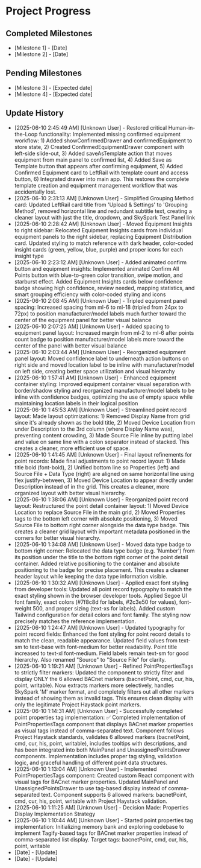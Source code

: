 # Project Progress

## Completed Milestones
- [Milestone 1] - [Date]
- [Milestone 2] - [Date]

## Pending Milestones
- [Milestone 3] - [Expected date]
- [Milestone 4] - [Expected date]

## Update History

- [2025-06-10 2:45:49 AM] [Unknown User] - Restored critical Human-in-the-Loop functionality: Implemented missing confirmed equipment workflow: 1) Added showConfirmedDrawer and confirmedEquipment to store state, 2) Created ConfirmedEquipmentDrawer component with left-side slide-out, 3) Added saveAsTemplate action that moves equipment from main panel to confirmed list, 4) Added Save as Template button that appears after confirming equipment, 5) Added Confirmed Equipment card to LeftRail with template count and access button, 6) Integrated drawer into main app. This restores the complete template creation and equipment management workflow that was accidentally lost.
- [2025-06-10 2:31:13 AM] [Unknown User] - Simplified Grouping Method card: Updated LeftRail card title from 'Upload & Settings' to 'Grouping Method', removed horizontal line and redundant subtitle text, creating a cleaner layout with just the title, dropdown, and SkySpark Test Panel link
- [2025-06-10 2:28:42 AM] [Unknown User] - Moved Equipment Insights to right sidebar: Relocated Equipment Insights cards from individual equipment panels to the right sidebar, replacing Equipment Distribution card. Updated styling to match reference with dark header, color-coded insight cards (green, yellow, blue, purple) and proper icons for each insight type
- [2025-06-10 2:23:12 AM] [Unknown User] - Added animated confirm button and equipment insights: Implemented animated Confirm All Points button with blue-to-green color transition, swipe motion, and starburst effect. Added Equipment Insights cards below confidence badge showing high confidence, review needed, mapping statistics, and smart grouping efficiency with color-coded styling and icons
- [2025-06-10 2:08:45 AM] [Unknown User] - Tripled equipment panel spacing: Increased spacing from ml-6 to ml-18 (tripled from 24px to 72px) to position manufacturer/model labels much further toward the center of the equipment panel for better visual balance
- [2025-06-10 2:07:25 AM] [Unknown User] - Added spacing to equipment panel layout: Increased margin from ml-2 to ml-6 after points count badge to position manufacturer/model labels more toward the center of the panel with better visual balance
- [2025-06-10 2:03:44 AM] [Unknown User] - Reorganized equipment panel layout: Moved confidence label to underneath action buttons on right side and moved location label to be inline with manufacturer/model on left side, creating better space utilization and visual hierarchy
- [2025-06-10 1:57:41 AM] [Unknown User] - Enhanced equipment container styling: Improved equipment container visual separation with border/shadow styling and reorganized manufacturer/model labels to be inline with confidence badges, optimizing the use of empty space while maintaining location labels in their logical position
- [2025-06-10 1:45:53 AM] [Unknown User] - Streamlined point record layout: Made layout optimizations: 1) Removed Display Name from grid since it's already shown as the bold title, 2) Moved Device Location from under Description to the 3rd column (where Display Name was), preventing content crowding, 3) Made Source File inline by putting label and value on same line with a colon separator instead of stacked. This creates a cleaner, more efficient use of space.
- [2025-06-10 1:41:45 AM] [Unknown User] - Final layout refinements for point records: Made final adjustments to point record layout: 1) Made title bold (font-bold), 2) Unified bottom line so Properties (left) and Source File + Data Type (right) are aligned on same horizontal line using flex justify-between, 3) Moved Device Location to appear directly under Description instead of in the grid. This creates a cleaner, more organized layout with better visual hierarchy.
- [2025-06-10 1:38:06 AM] [Unknown User] - Reorganized point record layout: Restructured the point detail container layout: 1) Moved Device Location to replace Source File in the main grid, 2) Moved Properties tags to the bottom left corner with absolute positioning, 3) Moved Source File to bottom right corner alongside the data type badge. This creates a cleaner grid layout with important metadata positioned in the corners for better visual hierarchy.
- [2025-06-10 1:34:08 AM] [Unknown User] - Moved data type badge to bottom right corner: Relocated the data type badge (e.g. 'Number') from its position under the title to the bottom right corner of the point detail container. Added relative positioning to the container and absolute positioning to the badge for precise placement. This creates a cleaner header layout while keeping the data type information visible.
- [2025-06-10 1:30:32 AM] [Unknown User] - Applied exact font styling from developer tools: Updated all point record typography to match the exact styling shown in the browser developer tools. Applied Segoe UI font family, exact colors (#7f8c8d for labels, #2c3e50 for values), font-weight 500, and proper sizing (text-xs for labels). Added custom Tailwind configuration for detail colors and font family. The styling now precisely matches the reference implementation.
- [2025-06-10 1:24:47 AM] [Unknown User] - Updated typography for point record fields: Enhanced the font styling for point record details to match the clean, readable appearance. Updated field values from text-sm to text-base with font-medium for better readability. Point title increased to text-xl font-medium. Field labels remain text-sm for good hierarchy. Also renamed "Source" to "Source File" for clarity.
- [2025-06-10 1:19:21 AM] [Unknown User] - Refined PointPropertiesTags to strictly filter markers: Updated the component to strictly filter and display ONLY the 6 allowed BACnet markers (bacnetPoint, cmd, cur, his, point, writable). Now extracts markers more selectively, handles SkySpark 'M' marker format, and completely filters out all other markers instead of showing them as invalid tags. This ensures clean display with only the legitimate Project Haystack point markers.
- [2025-06-10 1:14:31 AM] [Unknown User] - Successfully completed point properties tag implementation: ✅ Completed implementation of PointPropertiesTags component that displays BACnet marker properties as visual tags instead of comma-separated text. Component follows Project Haystack standards, validates 6 allowed markers (bacnetPoint, cmd, cur, his, point, writable), includes tooltips with descriptions, and has been integrated into both MainPanel and UnassignedPointsDrawer components. Implementation includes proper tag styling, validation logic, and graceful handling of different point data structures.
- [2025-06-10 1:13:04 AM] [Unknown User] - Implemented PointPropertiesTags component: Created custom React component with visual tags for BACnet marker properties. Updated MainPanel and UnassignedPointsDrawer to use tag-based display instead of comma-separated text. Component supports 6 allowed markers: bacnetPoint, cmd, cur, his, point, writable with Project Haystack validation.
- [2025-06-10 1:11:25 AM] [Unknown User] - Decision Made: Properties Display Implementation Strategy
- [2025-06-10 1:10:44 AM] [Unknown User] - Started point properties tag implementation: Initializing memory bank and exploring codebase to implement Tagify-based tags for BACnet marker properties instead of comma-separated list display. Target tags: bacnetPoint, cmd, cur, his, point, writable
- [Date] - [Update]
- [Date] - [Update]
